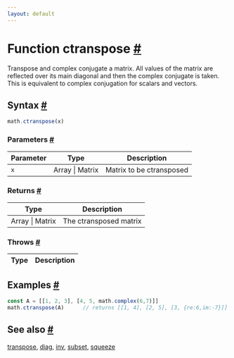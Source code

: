 ```yaml
---
layout: default
---
```


<!-- Note: This file is automatically generated from source code comments. Changes made in this file will be overridden. -->

<h1 id="function-ctranspose">Function ctranspose <a href="#function-ctranspose" title="Permalink">#</a></h1>

Transpose and complex conjugate a matrix. All values of the matrix are
reflected over its main diagonal and then the complex conjugate is
taken. This is equivalent to complex conjugation for scalars and
vectors.


<h2 id="syntax">Syntax <a href="#syntax" title="Permalink">#</a></h2>

```js
math.ctranspose(x)
```

<h3 id="parameters">Parameters <a href="#parameters" title="Permalink">#</a></h3>

Parameter | Type | Description
--------- | ---- | -----------
`x` | Array &#124; Matrix | Matrix to be ctransposed

<h3 id="returns">Returns <a href="#returns" title="Permalink">#</a></h3>

Type | Description
---- | -----------
Array &#124; Matrix | The ctransposed matrix


<h3 id="throws">Throws <a href="#throws" title="Permalink">#</a></h3>

Type | Description
---- | -----------


<h2 id="examples">Examples <a href="#examples" title="Permalink">#</a></h2>

```js
const A = [[1, 2, 3], [4, 5, math.complex(6,7)]]
math.ctranspose(A)      // returns [[1, 4], [2, 5], [3, {re:6,im:-7}]]
```


<h2 id="see-also">See also <a href="#see-also" title="Permalink">#</a></h2>

[transpose](transpose.html),
[diag](diag.html),
[inv](inv.html),
[subset](subset.html),
[squeeze](squeeze.html)
